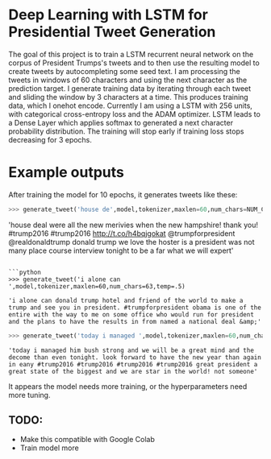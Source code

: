 # Deep Learning with LSTM for Presidential Tweet Generation
The goal of this project is to train a LSTM recurrent neural network on the corpus of President Trumps's tweets and to then use the resulting model to create tweets by autocompleting some seed text. I am processing the tweets in windows of 60 characters and using the next character as the prediction target. I generate training data by iterating through each tweet and sliding the window by 3 characters at a time. This produces training data, which I onehot encode. Currently I am using a LSTM with 256 units, with categorical cross-entropy loss and the ADAM optimizer. LSTM leads to a Dense Layer which applies softmax to generated a next character probability distribution. The training will stop early if training loss stops decreasing for 3 epochs. 
# Example outputs
After training the model for 10 epochs, it generates tweets like these:
```python
>>> generate_tweet('house de',model,tokenizer,maxlen=60,num_chars=NUM_CHARS,temp=1)
```
'house deal were all the new merivies when the new hampshire! thank you! #trump2016 #trump2016 http://t.co/h4bqjgokat  @trumpforpresident @realdonaldtrump donald trump we love the hoster is a president was not many place course interview tonight to be a far what we will expert'
```

```python
>>> generate_tweet('i alone can ',model,tokenizer,maxlen=60,num_chars=63,temp=.5)
```
```
'i alone can donald trump hotel and friend of the world to make a trump and see you in president. #trumpforpresident obama is one of the entire with the way to me on some office who would run for president and the plans to have the results in from named a national deal &amp;'
```
```python
>>> generate_tweet('today i managed ',model,tokenizer,maxlen=60,num_chars=63,temp=.5)
```
```
'today i managed him bush strong and we will be a great mind and the decome than even tonight. look forward to have the new year than again in eany #trump2016 #trump2016 #trump2016 #trump2016 great president a great state of the biggest and we are star in the world! not someone'
```

It appears the model needs more training, or the hyperparameters need more tuning. 
## TODO:
* Make this compatible with Google Colab
* Train model more